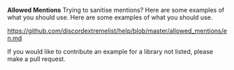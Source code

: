 **Allowed Mentions** Trying to sanitise mentions? Here are some examples of what you should use. Here are some examples of what you should use.

<https://github.com/discordextremelist/help/blob/master/allowed_mentions/en.md>

If you would like to contribute an example for a library not listed, please make a pull request.